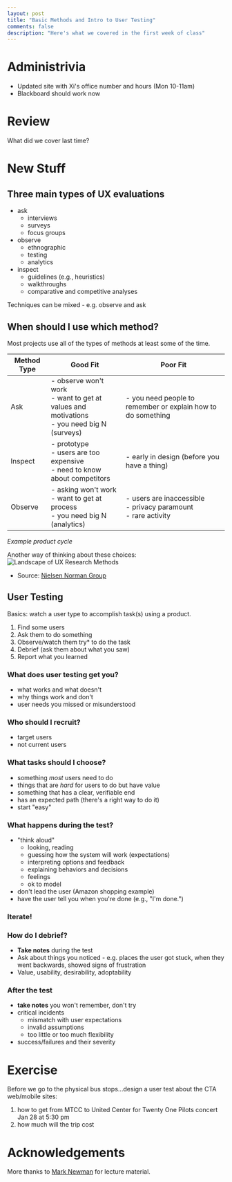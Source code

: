 ```yaml
---
layout: post
title: "Basic Methods and Intro to User Testing"
comments: false
description: "Here's what we covered in the first week of class"
---
```

# Administrivia

- Updated site with Xi's office number and hours (Mon 10-11am)
- Blackboard should work now

# Review

What did we cover last time?

# New Stuff

## Three main types of UX evaluations

- ask
	- interviews
	- surveys
	- focus groups
- observe
	- ethnographic
	- testing
	- analytics
- inspect
	- guidelines (e.g., heuristics)
	- walkthroughs
	- comparative and competitive analyses

Techniques can be mixed - e.g. observe and ask

## When should I use which method?

Most projects use all of the types of methods at least some of the time.

| Method Type        | Good Fit          | Poor Fit |
| ------------- |-------------| -----|
| Ask | - observe won't work<br>- want to get at values and motivations<br>- you need big N (surveys)|- you need people to remember or explain how to do something |
| Inspect | - prototype<br>- users are too expensive<br>- need to know about competitors | - early in design (before you have a thing)
| Observe|- asking won't work<br>- want to get at process<br>- you need big N (analytics) |- users are inaccessible<br>- privacy paramount<br>- rare activity | 

*Example product cycle*

Another way of thinking about these choices:
![Landscape of UX Research Methods](https://s3.amazonaws.com/media.nngroup.com/media/editor/2014/10/10/user-research-methods.png)
* Source: [Nielsen Norman Group](https://www.nngroup.com/articles/which-ux-research-methods/)

## User Testing

Basics: watch a user type to accomplish task(s) using a product.

1. Find some users
2. Ask them to do something
3. Observe/watch them try* to do the task
4. Debrief (ask them about what you saw)
5. Report what you learned

### What does user testing get you?

- what works and what doesn't
- why things work and don't
- user needs you missed or misunderstood

### Who should I recruit?

- target users
- not current users

### What tasks should I choose?

- something *most* users need to do
- things that are *hard* for users to do but have value
- something that has a clear, verifiable end
- has an expected path (there's a right way to do it)
- start "easy"

### What happens during the test?

- "think aloud"
	- looking, reading
	- guessing how the system will work (expectations)
	- interpreting options and feedback
	- explaining behaviors and decisions
	- feelings
	- ok to model
- don't lead the user (Amazon shopping example)
- have the user tell you when you're done (e.g., "I'm done.")

### Iterate!

### How do I debrief?

- **Take notes** during the test
- Ask about things you noticed - e.g. places the user got stuck, when they went backwards, showed signs of frustration
- Value, usability, desirability, adoptability

### After the test

- **take notes** you won't remember, don't try
- critical incidents
	- mismatch with user expectations
	- invalid assumptions
	- too little or too much flexibility
- success/failures and their severity

# Exercise

Before we go to the physical bus stops...design a user test about the CTA web/mobile sites:

1. how to get from MTCC to United Center for Twenty One Pilots concert Jan 28 at 5:30 pm
2. how much will the trip cost

# Acknowledgements

More thanks to [Mark Newman](https://www.si.umich.edu/people/mark-newman) for lecture material.

